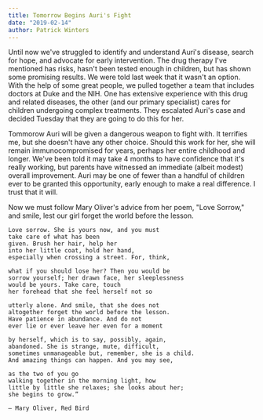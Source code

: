 ```yaml
---
title: Tomorrow Begins Auri's Fight
date: "2019-02-14"
author: Patrick Winters
---
```


Until now we've struggled to identify and understand Auri's disease, search for hope, and advocate for early intervention. The drug therapy I've mentioned has risks, hasn't been tested enough in children, but has shown some promising results. We were told last week that it wasn't an option. With the help of some great people, we pulled together a team that includes doctors at Duke and the NIH. One has extensive experience with this drug and related diseases, the other (and our primary specialist) cares for children undergoing complex treatments. They escalated Auri's case and decided Tuesday that they are going to do this for her.

Tommorow Auri will be given a dangerous weapon to fight with. It terrifies me, but she doesn't have any other choice. Should this work for her, she will remain immunocompromised for years, perhaps her entire childhood and longer. We've been told it may take 4 months to have confidence that it's really working, but parents have witnessed an immediate (albeit modest) overall improvement. Auri may be one of fewer than a handful of children ever to be granted this opportunity, early enough to make a real difference. I trust that it will.

Now we must follow Mary Oliver's advice from her poem, "Love Sorrow," and smile, lest our girl forget the world before the lesson.

```
Love sorrow. She is yours now, and you must
take care of what has been
given. Brush her hair, help her
into her little coat, hold her hand,
especially when crossing a street. For, think,

what if you should lose her? Then you would be
sorrow yourself; her drawn face, her sleeplessness
would be yours. Take care, touch
her forehead that she feel herself not so

utterly alone. And smile, that she does not
altogether forget the world before the lesson.
Have patience in abundance. And do not
ever lie or ever leave her even for a moment

by herself, which is to say, possibly, again,
abandoned. She is strange, mute, difficult,
sometimes unmanageable but, remember, she is a child.
And amazing things can happen. And you may see,

as the two of you go
walking together in the morning light, how
little by little she relaxes; she looks about her;
she begins to grow.”

― Mary Oliver, Red Bird
```